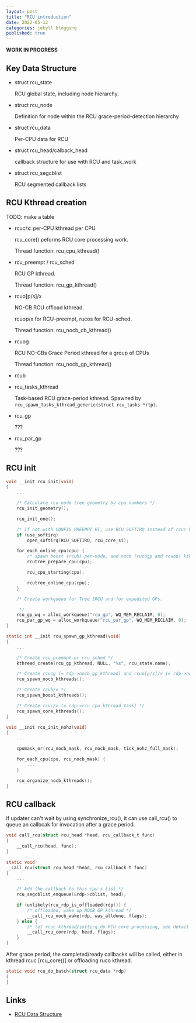 ```yaml
---
layout: post
title: "RCU introduction"
date: 2022-05-12
categories: jekyll blogging
published: true
---
```


**WORK IN PROGRESS**

## Key Data Structure
- struct rcu_state

  RCU global state, including node hierarchy.

- struct rcu_node

  Definition for node within the RCU grace-period-detection hierarchy

- struct rcu_data

  Per-CPU data for RCU

- struct rcu_head/calback_head

  callback structure for use with RCU and task_work


- struct rcu_segcblist

  RCU segmented callback lists


## RCU Kthread creation

TODO: make a table

- rcuc/x:  per-CPU kthread per CPU

  rcu_core() peforms RCU core processing work.

  Thread function: rcu_cpu_kthread()

- rcu_preempt / rcu_sched

  RCU GP kthread.

  Thread function: rcu_gp_kthread()

- rcuo[p/s]/x

  NO-CB RCU offload kthread.

  rcuop/x for RCU-preempt, rucos for RCU-sched.

  Thread function: rcu_nocb_cb_kthread()

- rcuog

  RCU NO-CBs Grace Period kthread for a group of CPUs

  Thread function: rcu_nocb_gp_kthread()

- rcub

- rcu_tasks_kthread

  Task-based RCU grace-period kthread.
  Spawned by `rcu_spawn_tasks_kthread_generic(struct rcu_tasks *rtp)`.

- rcu_gp

  ???

- rcu_par_gp

  ???

## RCU init

```c
void __init rcu_init(void)
{
    ...

    /* Calculate rcu_node tree geometry by cpu numbers */
    rcu_init_geometry();

    rcu_init_one();

    /* If not with CONFIG_PREEMPT_RT, use RCU_SOFTIRQ instead of rcuc kthread */
    if (use_softirq)
        open_softirq(RCU_SOFTIRQ, rcu_core_si);

    for_each_online_cpu(cpu) {
        /* spawn boost (rcub) per-node, and nocb (rucogp and rcuop) kthread per-nocb-CPU*/
        rcutree_prepare_cpu(cpu);

        rcu_cpu_starting(cpu);

        rcutree_online_cpu(cpu);
    }

    /* Create workqueue for Tree SRCU and for expedited GPs.

     */
    rcu_gp_wq = alloc_workqueue("rcu_gp", WQ_MEM_RECLAIM, 0);
    rcu_par_gp_wq = alloc_workqueue("rcu_par_gp", WQ_MEM_RECLAIM, 0);
}
```


```c
static int __init rcu_spawn_gp_kthread(void)
{
    ...

    /* Create rcu_preempt or rcu_sched */
    kthread_create(rcu_gp_kthread, NULL, "%s", rcu_state.name);

    /* Create rcuog (= rdp->nocb_gp_kthread) and rcuo[p/s]/x (= rdp->nocb_cb_kthread) */
    rcu_spawn_nocb_kthreads();

    /* Create rcub/x */
    rcu_spawn_boost_kthreads();

    /* Create rcuc/x (= rdp->rcu_cpu_kthread_task) */
    rcu_spawn_core_kthreads();
}
```

```c
void __init rcu_init_nohz(void)
{
    ...

    cpumask_or(rcu_nocb_mask, rcu_nocb_mask, tick_nohz_full_mask);

    for_each_cpu(cpu, rcu_nocb_mask) {
        ...
    }

    rcu_organize_nocb_kthreads();
}

```

## RCU callback

If updater can't wait by using synchronize_rcu(), it can use call_rcu() to queue an callbcak for invocation after a grace period.

```c
void call_rcu(struct rcu_head *head, rcu_callback_t func)
{
    __call_rcu(head, func);
}

static void
__call_rcu(struct rcu_head *head, rcu_callback_t func)
{
    ...

    /* Add the callback to this cpu's list */
    rcu_segcblist_enqueue(&rdp->cblist, head);

    if (unlikely(rcu_rdp_is_offloaded(rdp))) {
        /* offloaded, wake up NOCB GP kthread */
        __call_rcu_nocb_wake(rdp, was_alldone, flags);
    } else {
        /* let rcuc kthread/softirq do RCU core processing, see detail in invoke_rcu_core() */
        __call_rcu_core(rdp, head, flags);
    }
}

```

After grace period, the completed/ready callbacks will be called, either in kthread rcuc [rcu_core()] or offloading ruco kthread.

```c
static void rcu_do_batch(struct rcu_data *rdp)
{
}
```


## Links

- [RCU Data Structure](https://www.kernel.org/doc/Documentation/RCU/Design/Data-Structures/Data-Structures.html)


